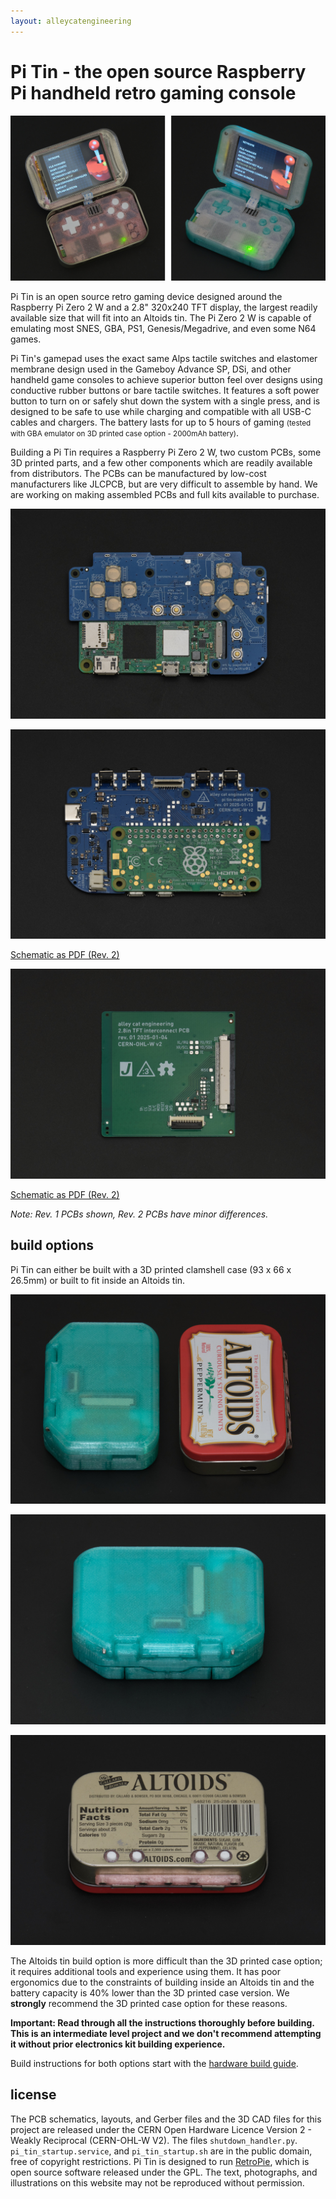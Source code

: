 ```yaml
---
layout: alleycatengineering
---
```


# Pi Tin - the open source Raspberry Pi handheld retro gaming console

![](images/main.jpg)

Pi Tin is an open source retro gaming device designed around the Raspberry Pi Zero 2 W and a 2.8" 320x240 TFT display, the largest readily available size that will fit into an Altoids tin. The Pi Zero 2 W is capable of emulating most SNES, GBA, PS1, Genesis/Megadrive, and even some N64 games.

Pi Tin's gamepad uses the exact same Alps tactile switches and elastomer membrane design used in the Gameboy Advance SP, DSi, and other handheld game consoles to achieve superior button feel over designs using conductive rubber buttons or bare tactile switches. It features a soft power button to turn on or safely shut down the system with a single press, and is designed to be safe to use while charging and compatible with all USB-C cables and chargers. The battery lasts for up to 5 hours of gaming <small>(tested with GBA emulator on 3D printed case option - 2000mAh battery)</small>.

Building a Pi Tin requires a Raspberry Pi Zero 2 W, two custom PCBs, some 3D printed parts, and a few other components which are readily available from distributors. The PCBs can be manufactured by low-cost manufacturers like JLCPCB, but are very difficult to assemble by hand. We are working on making assembled PCBs and full kits available to purchase.

![](images/main_pcb_1.jpg)

![](images/main_pcb_2.jpg)

[Schematic as PDF (Rev. 2)](pcb/main_pcb_r2/pi_tin_main_pcb_r2.pdf)

![](images/display_pcb.jpg)

[Schematic as PDF (Rev. 2)](pcb/display_pcb_r2/pi_tin_display_pcb_r2.pdf)

*Note: Rev. 1 PCBs shown, Rev. 2 PCBs have minor differences.*

## build options

Pi Tin can either be built with a 3D printed clamshell case (93 x 66 x 26.5mm) or built to fit inside an Altoids tin.

![](images/size_comparison.jpg)

![](images/3dp_case_rear.jpg)

![](images/altoids_rear.jpg)

The Altoids tin build option is more difficult than the 3D printed case option; it requires additional tools and experience using them. It has poor ergonomics due to the constraints of building inside an Altoids tin and the battery capacity is 40% lower than the 3D printed case version. We **strongly** recommend the 3D printed case option for these reasons.

**Important: Read through all the instructions thoroughly before building. This is an intermediate level project and we don't recommend attempting it without prior electronics kit building experience.**

Build instructions for both options start with the [hardware build guide](./hardware_build).

## license

The PCB schematics, layouts, and Gerber files and the 3D CAD files for this project are released under the CERN Open Hardware Licence Version 2 - Weakly Reciprocal (CERN-OHL-W V2). The files `shutdown_handler.py`. `pi_tin_startup.service`, and `pi_tin_startup.sh` are in the public domain, free of copyright restrictions. Pi Tin is designed to run [RetroPie](https://retropie.org.uk/), which is open source software released under the GPL. The text, photographs, and illustrations on this website may not be reproduced without permission.
